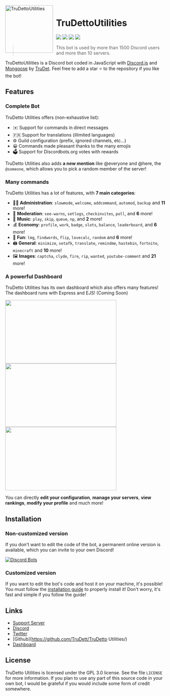 <img width="150" height="150" align="left" style="float: left; margin: 0 10px 0 0;" alt="TruDettoUtilities" src="https://i.imgur.com/Vd8wsjl.png">  

# TruDettoUtilities

[![](https://img.shields.io/discord/820644952659722301?logo=discord&colorB=00BFFF&label=TruDetto)](https://discord.gg/2wybmHBrED)
[![](https://img.shields.io/discord/877631293192536144?logo=discord&colorB=00BFFF&label=TruDetto%20Utilities%20Support)](https://discord.gg/Xxxq68DngY)
[![](https://img.shields.io/badge/discord.js-v13.0.0--dev-blue.svg?logo=npm)](https://github.com/discordjs)
[![](https://img.shields.io/badge/paypal-donate-orange.svg)](https://www.paypal.com/paypalme/trudetto)

> This bot is used by more than 1500 Discord users and more than 10 servers.

TruDettoUtilities is a Discord bot coded in JavaScript with [Discord.js](https://discord.js.org) and [Mongoose](https://mongoosejs.com/docs/api.html) by [TruDet](https://github.com/trudett).
Feel free to add a star ⭐ to the repository if you like the bot!

## Features

### Complete Bot

TruDetto Utilities offers (non-exhaustive list):
*   ✉️ Support for commands in direct messages
*   🇫🇷 Support for translations (illimited languages)
*   ⚙️ Guild configuration (prefix, ignored channels, etc...)
*   😀 Commands made pleasant thanks to the many emojis
*   🗳️ Support for Discordbots.org votes with rewards

TruDetto Utilities also adds **a new mention** like @everyone and @here, the `@someone`, which allows you to pick a random member of the server!

### Many commands

TruDetto Utilities has a lot of features, with **7 main categories**:

*   👩‍💼 **Administration**: `slowmode`, `welcome`, `addcommand`, `automod`, `backup` and **11** more!
*   🚓 **Moderation**: `see-warns`, `setlogs`, `checkinvites`, `poll`, and **6** more!
*   🎵 **Music**: `play`, `skip`, `queue`, `np`, and **2** more!
*   💰 **Economy**: `profile`, `work`, `badge`, `slots`, `balance`, `leaderboard`, and **6** more!
*   👻 **Fun**: `lmg`, `findwords`, `flip`, `lovecalc`, `random` and **6** more!
*   🖨️ **General**: `minimize`, `setafk`, `translate`, `remindme`, `hastebin`, `fortnite`, `minecraft` and **10** more!
*   🖼️ **Images**: `captcha`, `clyde`, `fire`, `rip`, `wanted`, `youtube-comment` and **21** more!

### A powerful Dashboard

TruDetto Utilities has its own dashboard which also offers many features! The dashboard runs with Express and EJS! (Coming Soon)

<img align="left" style="float: centrer; margin: 0 10px 0 0;" src="" height="200" width="350"/>
<img align="center" style="float: left; margin: 0 10px 0 0;" src="" height="200" width="350"/>
<img align="center" style="float: centrer; margin: 0 10px 0 0;" src="" height="200" width="350"/>

You can directly **edit your configuration**, **manage your servers**, **view rankings**, **modify your profile** and much more!

## Installation

### Non-customized version

If you don't want to edit the code of the bot, a permanent online version is available, which you can invite to your own Discord!

[![Discord Bots](https://discordbots.org/api/widget/557445719892688897.svg)](https://discordbots.org/bot/557445719892688897)

### Customized version

If you want to edit the bot's code and host it on your machine, it's possible!  
You must follow the [installation guide](https://www.atlanta-bot.fr/installation/) to properly install it! Don't worry, it's fast and simple if you follow the guide!

## Links

*   [Support Server](https://)
*   [Discord](https://)
*   [Twitter](https://twitter.com/tru_det)
*   [Github](https://github.com/TruDett/TruDetto Utilities/)
*   [Dashboard]()

## License

TruDetto Utilities is licensed under the GPL 3.0 license. See the file `LICENSE` for more information. If you plan to use any part of this source code in your own bot, I would be grateful if you would include some form of credit somewhere.
